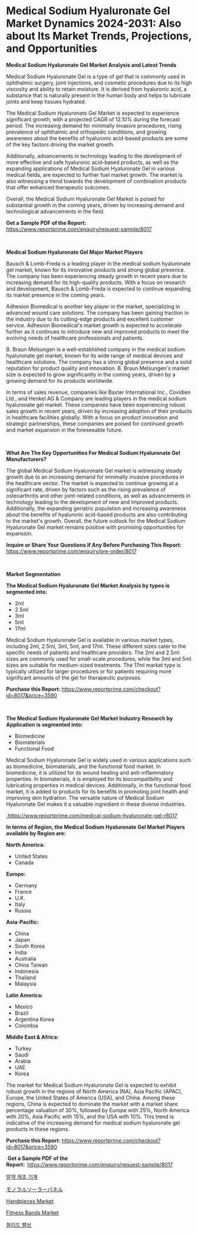 <p><h1>Medical Sodium Hyaluronate Gel Market Dynamics 2024-2031: Also about Its Market Trends, Projections, and Opportunities</h1></p><p><strong>Medical Sodium Hyaluronate Gel Market Analysis and Latest Trends</strong></p>
<p><p>Medical Sodium Hyaluronate Gel is a type of gel that is commonly used in ophthalmic surgery, joint injections, and cosmetic procedures due to its high viscosity and ability to retain moisture. It is derived from hyaluronic acid, a substance that is naturally present in the human body and helps to lubricate joints and keep tissues hydrated.</p><p>The Medical Sodium Hyaluronate Gel Market is expected to experience significant growth, with a projected CAGR of 12.10% during the forecast period. The increasing demand for minimally invasive procedures, rising prevalence of ophthalmic and orthopedic conditions, and growing awareness about the benefits of hyaluronic acid-based products are some of the key factors driving the market growth.</p><p>Additionally, advancements in technology leading to the development of more effective and safe hyaluronic acid-based products, as well as the expanding applications of Medical Sodium Hyaluronate Gel in various medical fields, are expected to further fuel market growth. The market is also witnessing a trend towards the development of combination products that offer enhanced therapeutic outcomes.</p><p>Overall, the Medical Sodium Hyaluronate Gel Market is poised for substantial growth in the coming years, driven by increasing demand and technological advancements in the field.</p></p>
<p><strong>Get a Sample PDF of the Report:&nbsp;</strong> <a href="https://www.reportprime.com/enquiry/request-sample/8017">https://www.reportprime.com/enquiry/request-sample/8017</a></p>
<p>&nbsp;</p>
<p><strong>Medical Sodium Hyaluronate Gel Major Market Players</strong></p>
<p><p>Bausch & Lomb-Freda is a leading player in the medical sodium hyaluronate gel market, known for its innovative products and strong global presence. The company has been experiencing steady growth in recent years due to increasing demand for its high-quality products. With a focus on research and development, Bausch & Lomb-Freda is expected to continue expanding its market presence in the coming years.</p><p>Adhesion Biomedical is another key player in the market, specializing in advanced wound care solutions. The company has been gaining traction in the industry due to its cutting-edge products and excellent customer service. Adhesion Biomedical's market growth is expected to accelerate further as it continues to introduce new and improved products to meet the evolving needs of healthcare professionals and patients.</p><p>B. Braun Melsungen is a well-established company in the medical sodium hyaluronate gel market, known for its wide range of medical devices and healthcare solutions. The company has a strong global presence and a solid reputation for product quality and innovation. B. Braun Melsungen's market size is expected to grow significantly in the coming years, driven by a growing demand for its products worldwide.</p><p>In terms of sales revenue, companies like Baxter International Inc., Covidien Ltd., and Henkel AG & Company are leading players in the medical sodium hyaluronate gel market. These companies have been experiencing robust sales growth in recent years, driven by increasing adoption of their products in healthcare facilities globally. With a focus on product innovation and strategic partnerships, these companies are poised for continued growth and market expansion in the foreseeable future.</p></p>
<p>&nbsp;</p>
<p><strong>What Are The Key Opportunities For Medical Sodium Hyaluronate Gel Manufacturers?</strong></p>
<p><p>The global Medical Sodium Hyaluronate Gel market is witnessing steady growth due to an increasing demand for minimally invasive procedures in the healthcare sector. The market is expected to continue growing at a significant rate, driven by factors such as the rising prevalence of osteoarthritis and other joint-related conditions, as well as advancements in technology leading to the development of new and improved products. Additionally, the expanding geriatric population and increasing awareness about the benefits of hyaluronic acid-based products are also contributing to the market's growth. Overall, the future outlook for the Medical Sodium Hyaluronate Gel market remains positive with promising opportunities for expansion.</p></p>
<p><strong>Inquire or Share Your Questions If Any Before Purchasing This Report:</strong> <a href="https://www.reportprime.com/enquiry/pre-order/8017">https://www.reportprime.com/enquiry/pre-order/8017</a></p>
<p>&nbsp;</p>
<p><strong>Market Segmentation</strong></p>
<p><strong>The Medical Sodium Hyaluronate Gel Market Analysis by types is segmented into:</strong></p>
<p><ul><li>2ml</li><li>2.5ml</li><li>3ml</li><li>5ml</li><li>17ml</li></ul></p>
<p><p>Medical Sodium Hyaluronate Gel is available in various market types, including 2ml, 2.5ml, 3ml, 5ml, and 17ml. These different sizes cater to the specific needs of patients and healthcare providers. The 2ml and 2.5ml sizes are commonly used for small-scale procedures, while the 3ml and 5ml sizes are suitable for medium-sized treatments. The 17ml market type is typically utilized for larger procedures or for patients requiring more significant amounts of the gel for therapeutic purposes.</p></p>
<p><strong>Purchase this Report:&nbsp;</strong><a href="https://www.reportprime.com/checkout?id=8017&price=3590">https://www.reportprime.com/checkout?id=8017&price=3590</a></p>
<p>&nbsp;</p>
<p><strong>The Medical Sodium Hyaluronate Gel Market Industry Research by Application is segmented into:</strong></p>
<p><ul><li>Biomedicine</li><li>Biomaterials</li><li>Functional Food</li></ul></p>
<p><p>Medical Sodium Hyaluronate Gel is widely used in various applications such as biomedicine, biomaterials, and the functional food market. In biomedicine, it is utilized for its wound healing and anti-inflammatory properties. In biomaterials, it is employed for its biocompatibility and lubricating properties in medical devices. Additionally, in the functional food market, it is added to products for its benefits in promoting joint health and improving skin hydration. The versatile nature of Medical Sodium Hyaluronate Gel makes it a valuable ingredient in these diverse industries.</p></p>
<p><a href="https://www.reportprime.com/medical-sodium-hyaluronate-gel-r8017">&nbsp;https://www.reportprime.com/medical-sodium-hyaluronate-gel-r8017</a></p>
<p><strong>In terms of Region, the Medical Sodium Hyaluronate Gel Market Players available by Region are:</strong></p>
<p>
    <p> <strong> North America: </strong>
        <ul>
            <li>United States</li>
            <li>Canada</li>
        </ul>
        </p> 
    <p> <strong> Europe: </strong>
        <ul>
            <li>Germany</li>
            <li>France</li>
            <li>U.K.</li>
            <li>Italy</li>
            <li>Russia</li>
        </ul>
        </p> 
    <p> <strong> Asia-Pacific: </strong>
        <ul>
            <li>China</li>
            <li>Japan</li>
            <li>South Korea</li>
            <li>India</li>
            <li>Australia</li>
            <li>China Taiwan</li>
            <li>Indonesia</li>
            <li>Thailand</li>
            <li>Malaysia</li>
        </ul>
        </p> 
    <p> <strong> Latin America: </strong>
        <ul>
            <li>Mexico</li>
            <li>Brazil</li>
            <li>Argentina Korea</li>
            <li>Colombia</li>
        </ul>
        </p> 
    <p> <strong> Middle East & Africa: </strong>
        <ul>
            <li>Turkey</li>
            <li>Saudi</li>
            <li>Arabia</li>
            <li>UAE</li>
            <li>Korea</li>
        </ul>
    </p>
    </p>
<p><p>The market for Medical Sodium Hyaluronate Gel is expected to exhibit robust growth in the regions of North America (NA), Asia Pacific (APAC), Europe, the United States of America (USA), and China. Among these regions, China is expected to dominate the market with a market share percentage valuation of 30%, followed by Europe with 25%, North America with 20%, Asia Pacific with 15%, and the USA with 10%. This trend is indicative of the increasing demand for medical sodium hyaluronate gel products in these regions.</p></p>
<p><strong>Purchase this Report: </strong><a href="https://www.reportprime.com/checkout?id=8017&price=3590">https://www.reportprime.com/checkout?id=8017&price=3590</a></p>
<p>&nbsp;<strong>Get a Sample PDF of the Report:&nbsp;&nbsp;</strong><a href="https://www.reportprime.com/enquiry/request-sample/8017">https://www.reportprime.com/enquiry/request-sample/8017</a></p>
<p><strong></strong></p>
<p><p><a href="https://github.com/darrellockm3ytan895656/Market-Research-Report-List-1/blob/main/587484372778.md">알약 제조 기계</a></p><p><a href="https://github.com/andrade7361/Market-Research-Report-List-1/blob/main/359189176931.md">モノラルソーラーパネル</a></p><p><a href="https://github.com/Sinjinluong3e0awx2m195k76/Market-Research-Report-List-2/blob/main/handpieces-market.md">Handpieces Market</a></p><p><a href="https://issuu.com/reportprime-2/docs/fitness-bands-market-size-2030.pptx">Fitness Bands Market</a></p><p><a href="https://github.com/EthaWolf/Market-Research-Report-List-1/blob/main/631005172779.md">블리드 밸브</a></p></p>
